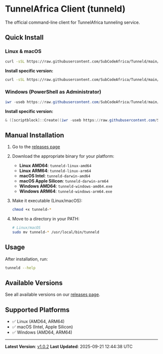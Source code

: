 # TunnelAfrica Client (tunneld)

The official command-line client for TunnelAfrica tunneling service.

## Quick Install

### Linux & macOS
```bash
curl -sSL https://raw.githubusercontent.com/SubCodeAfrica/Tunneld/main/install.sh | bash
```

**Install specific version:**
```bash
curl -sSL https://raw.githubusercontent.com/SubCodeAfrica/Tunneld/main/install.sh | bash -s v1.0.0
```

### Windows (PowerShell as Administrator)
```powershell
iwr -useb https://raw.githubusercontent.com/SubCodeAfrica/Tunneld/main/install.ps1 | iex
```

**Install specific version:**
```powershell
& ([scriptblock]::Create((iwr -useb https://raw.githubusercontent.com/SubCodeAfrica/Tunneld/main/install.ps1))) -Version "v1.0.0"
```

## Manual Installation

1. Go to the [releases page](https://github.com/SubCodeAfrica/Tunneld/releases/latest)
2. Download the appropriate binary for your platform:
   - **Linux AMD64**: `tunneld-linux-amd64`
   - **Linux ARM64**: `tunneld-linux-arm64`
   - **macOS Intel**: `tunneld-darwin-amd64`
   - **macOS Apple Silicon**: `tunneld-darwin-arm64`
   - **Windows AMD64**: `tunneld-windows-amd64.exe`
   - **Windows ARM64**: `tunneld-windows-arm64.exe`

3. Make it executable (Linux/macOS):
   ```bash
   chmod +x tunneld-*
   ```

4. Move to a directory in your PATH:
   ```bash
   # Linux/macOS
   sudo mv tunneld-* /usr/local/bin/tunneld
   ```

## Usage

After installation, run:
```bash
tunneld --help
```

## Available Versions

See all available versions on our [releases page](https://github.com/SubCodeAfrica/Tunneld/releases).

## Supported Platforms

- ✅ Linux (AMD64, ARM64)
- ✅ macOS (Intel, Apple Silicon)
- ✅ Windows (AMD64, ARM64)

---

**Latest Version**: [v1.0.2](https://github.com/SubCodeAfrica/Tunneld/releases/latest)
**Last Updated**: 2025-09-21 12:44:38 UTC
